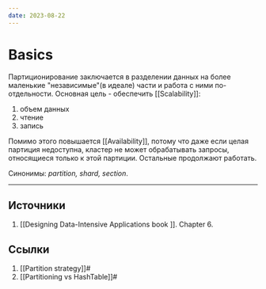 ```yaml
---
date: 2023-08-22
---
```

# Basics

Партиционирование заключается в разделении данных на более маленькие "независимые"(в идеале) части и работа с ними по-отдельности.
Основная цель - обеспечить [[Scalability]]:

1. объем данных
1. чтение
1. запись

Помимо этого повышается [[Availability]], потому что даже если целая партиция недоступна, кластер не может обрабатывать запросы, относящиеся только к этой партиции. Остальные продолжают работать.

Синонимы: *partition, shard, section*.

---

## Источники

1. [[Designing Data-Intensive Applications book ]]. Chapter 6.

## Ссылки

1. [[Partition strategy]]#
1. [[Partitioning vs HashTable]]#
